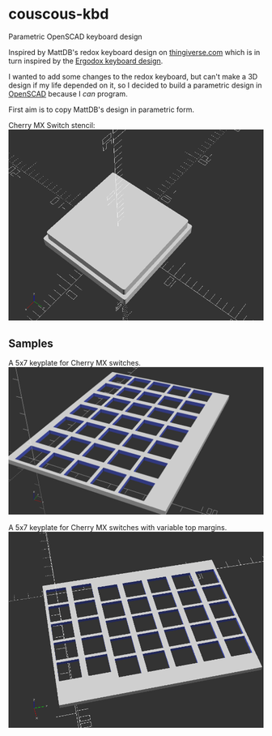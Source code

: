 # couscous-kbd
Parametric OpenSCAD keyboard design

Inspired by MattDB's redox keyboard design on [thingiverse.com](https://www.thingiverse.com/thing:2704567) which is in turn inspired by the [Ergodox keyboard design](https://deskthority.net/wiki/ErgoDox).

I wanted to add some changes to the redox keyboard, but can't make a 3D design if my life depended on it, so I decided to build a parametric design in [OpenSCAD](http://www.openscad.org/) because I _can_ program.

First aim is to copy MattDB's design in parametric form.

Cherry MX Switch stencil:
![switch_stencil](samples/switch_stencil.png)

## Samples

A 5x7 keyplate for Cherry MX switches.
![Sample 0001](samples/0001_5x7_keyplate.png)

A 5x7 keyplate for Cherry MX switches with variable top margins.
![Sample 0002](samples/0002_variable_top_margin.png)
